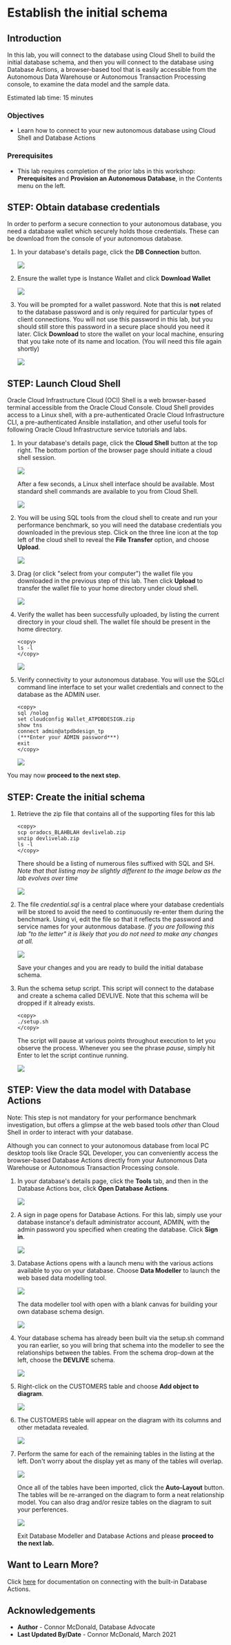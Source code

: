 <!-- Updated March 24, 2020 -->


# Establish the initial schema


## Introduction

In this lab, you will connect to the database using Cloud Shell to build the initial database schema, and then you will connect to the database using Database Actions, a browser-based tool that is easily accessible from the Autonomous Data Warehouse or Autonomous Transaction Processing console, to examine the data model and the sample data.

Estimated lab time: 15 minutes

### Objectives

-   Learn how to connect to your new autonomous database using Cloud Shell and Database Actions

### Prerequisites

-   This lab requires completion of the prior labs in this workshop: **Prerequisites** and **Provision an Autonomous Database**, in the Contents menu on the left.

## **STEP:** Obtain database credentials

In order to perform a secure connection to your autonomous database, you need a database wallet which securely holds those credentials. These can be download from the console of your autonomous database.
1. In your database's details page, click the **DB Connection** button.

    ![](./images/connect1.png " ")

2. Ensure the wallet type is Instance Wallet and click **Download Wallet** 

    ![](./images/connect2.png " ")

3. You will be prompted for a wallet password. Note that this is **not** related to the database password and is only required for particular types of client connections. You will not use this password in this lab, but you should still store this password in a secure place should you need it later. Click **Download** to store the wallet on your local machine, ensuring that you take note of its name and location. (You will need this file again shortly)

    ![](./images/connect3.png " ")

## **STEP:** Launch Cloud Shell

Oracle Cloud Infrastructure Cloud (OCI) Shell is a web browser-based terminal accessible from the Oracle Cloud Console. Cloud Shell provides access to a Linux shell, with a pre-authenticated Oracle Cloud Infrastructure CLI, a pre-authenticated Ansible installation, and other useful tools for following Oracle Cloud Infrastructure service tutorials and labs. 
1. In your database's details page, click the **Cloud Shell** button at the top right. The bottom portion of the browser page should initiate a cloud shell session.

    ![](./images/connect4.png " ")

     After a few seconds, a Linux shell interface should be available. Most standard shell commands are available to you from Cloud Shell. 

    ![](./images/connect6.png " ")


2. You will be using SQL tools from the cloud shell to create and run your performance benchmark, so you will need the database credentials you downloaded in the previous step. Click on the three line icon at the top left of the cloud shell to reveal the **File Transfer** option, and choose **Upload**.

    ![](./images/connect7.png " ")
    
3. Drag (or click "select from your computer") the wallet file you downloaded in the previous step of this lab. Then click **Upload** to transfer the wallet file to your home directory under cloud shell.

    ![](./images/connect8.png " ")

4. Verify the wallet has been successfully uploaded, by listing the current directory in your cloud shell. The wallet file should be present in the home directory.

    ````
    <copy>
    ls -l
    </copy>
    ````

    ![](./images/connect9.png " ")

5. Verify connectivity to your autonomous database. You will use the SQLcl command line interface to set your wallet credentials and connect to the database as the ADMIN user.

    ````
    <copy>
    sql /nolog
    set cloudconfig Wallet_ATPDBDESIGN.zip
    show tns
    connect admin@atpdbdesign_tp
    (***Enter your ADMIN password***)
    exit
    </copy>
    ````

    ![](./images/connect10.png " ")
    
You may now **proceed to the next step.**

## **STEP:** Create the initial schema

1. Retrieve the zip file that contains all of the supporting files for this lab

    ````
    <copy>
    scp oradocs_BLAHBLAH devlivelab.zip
    unzip devlivelab.zip
    ls -l
    </copy>
    ````

    There should be a listing of numerous files suffixed with SQL and SH. *Note that that listing may be slightly different to the image below as the lab evolves over time*

    ![](./images/seed1.png " ")

2. The file *credential.sql* is a central place where your database credentials will be stored to avoid the need to continuously re-enter them during the benchmark. Using vi, edit the file so that it reflects the password and service names for your autonmous database. *If you are following this lab "to the letter" it is likely that you do not need to make any changes at all.*

    ![](./images/seed2.png " ")

    Save your changes and you are ready to build the initial database schema.

3. Run the schema setup script. This script will connect to the database and create a schema called DEVLIVE. Note that this schema will be dropped if it already exists.
    
    ````
    <copy>
    ./setup.sh
    </copy>
    ````
    
    The script will pause at various points throughout execution to let you observe the process.  Whenever you see the phrase *pause*, simply hit Enter to let the script continue running.

    ![](./images/seed3.png " ")


## **STEP:** View the data model with Database Actions

Note: This step is not mandatory for your performance benchmark investigation, but offers a glimpse at the web based tools *other* than Cloud Shell in order to interact with your database.

Although you can connect to your autonomous database from local PC desktop tools like Oracle SQL Developer, you can conveniently access the browser-based Database Actions directly from your Autonomous Data Warehouse or Autonomous Transaction Processing console.
1. In your database's details page, click the **Tools** tab, and then in the Database Actions box, click **Open Database Actions**.

    ![](./images/model1.png " ")

2. A sign in page opens for Database Actions. For this lab, simply use your database instance's default administrator account, ADMIN, with the admin password you specified when creating the database. Click **Sign in**.

    ![](./images/model2.png " ")

3. Database Actions opens with a launch menu with the various actions available to you on your database. Choose **Data Modeller** to launch the web based data modelling tool.

    ![](./images/model3.png " ")

    The data modeller tool with open with a blank canvas for building your own database schema design.
    
    ![](./images/model4.png " ")

4. Your database schema has already been built via the setup.sh command you ran earlier, so you will bring that schema into the modeller to see the relationships between the tables.  From the schema drop-down at the left, choose the **DEVLIVE** schema.

    ![](./images/model5.png " ")

5. Right-click on the CUSTOMERS table and choose **Add object to diagram**. 

    ![](./images/model6.png " ")

6. The CUSTOMERS table will appear on the diagram with its columns and other metadata revealed.

    ![](./images/model7.png " ")

7. Perform the same for each of the remaining tables in the listing at the left. Don't worry about the display yet as many of the tables will overlap. 

    ![](./images/model8.png " ")

   Once all of the tables have been imported, click the **Auto-Layout** button. The tables will be re-arranged on the diagram to form a neat relationship model. You can also drag and/or resize tables on the diagram to suit your perferences.
   
    ![](./images/model9.png " ")

    Exit Database Modeller and Database Actions and please **proceed to the next lab.**

## Want to Learn More?

Click [here](https://docs.oracle.com/en/cloud/paas/autonomous-data-warehouse-cloud/user/sql-developer-web.html#GUID-102845D9-6855-4944-8937-5C688939610F) for documentation on connecting with the built-in Database Actions.

## Acknowledgements

- **Author** - Connor McDonald, Database Advocate
- **Last Updated By/Date** - Connor McDonald, March 2021